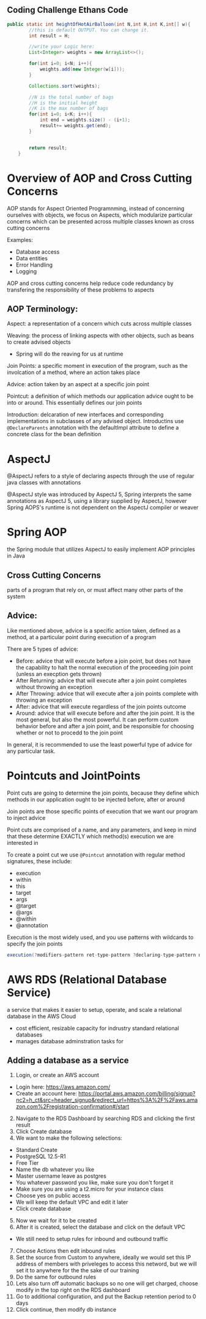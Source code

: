 ## Coding Challenge Ethans Code

```java
public static int heightOfHotAirBalloon(int N,int H,int K,int[] w){
        //this is default OUTPUT. You can change it.
        int result = H;

        //write your Logic here:
        List<Integer> weights = new ArrayList<>();

        for(int i=0; i<N; i++){
            weights.add(new Integer(w[i]));
        }

        Collections.sort(weights);

        //N is the total number of bags
        //H is the initial height
        //K is the max number of bags
        for(int i=0; i<K; i++){
            int end = weights.size() - (i+1);
            result+= weights.get(end);
        }


        return result;
    }
```

# Overview of AOP and Cross Cutting Concerns

AOP stands for Aspect Oriented Programnming, instead of concerning ourselves with objects, we focus on Aspects, which modularize particular concerns which can be presented across multiple classes known as cross cutting concerns

Examples:

- Database access
- Data entities
- Error Handling
- Logging

AOP and cross cutting concerns help reduce code redundancy by transfering the responsibility of these problems to aspects

## AOP Terminology:

Aspect: a representation of a concern which cuts across multiple classes

Weaving: the process of linking aspects with other objects, such as beans to create advised objects
- Spring will do the reaving for us at runtime

Join Points: a specific moment in execution of the program, such as the involcation of a method, where an action takes place

Advice: action taken by an aspect at a specific join point

Pointcut: a definition of which methods our application advice ought to be into or around. This essentially defines our join points

Introduction: delcaration of new interfaces and corresponding implementations in subclasses of any advised object. Introductins use `@DeclareParents` annotation with the defaultImpl attribute to define a concrete class for the bean definition

# AspectJ

@AspectJ refers to a style of declaring aspects through the use of regular java classes with annotations

@AspectJ style was introduced by AspectJ 5, Spring interprets the same annotations as AspectJ 5, using a library supplied by AspectJ, however Spring AOPS's runtime is not dependent on the AspectJ compiler or weaver

# Spring AOP

the Spring module that utilizes AspectJ to easily implement AOP principles in Java

## Cross Cutting Concerns

parts of a program that rely on, or must affect many other parts of the system

## Advice:

Like mentioned above, advice is a specific action taken, defined as a method, at a particular point during execution of a program

There are 5 types of advice:
- Before: advice that will execute before a join point, but does not have the capability to halt the normal execution of the proceeding join point (unless an execption gets thrown)
- After Returning: advice that will execute after a join point completes without throwing an exception
- After Throwing: advice that will execute after a join points complete with throwing an exception
- After: advice that will execute regardless of the join points outcome
- Around: advice that will execute before and after the join point. It is the most general, but also the most powerful. It can perform custom behavior before and after a join point, and be responsible for choosing whether or not to procedd to the join point

In general, it is recommended to use the least powerful type of advice for any particular task.

# Pointcuts and JointPoints

Point cuts are going to determine the join points, because they define which methods in our application ought to be injected before, after or around

Join points are those specific points of execution that we want our program to inject advice

Point cuts are comprised of a name, and any parameters, and keep in mind that these determine EXACTLY which method(s) execution we are interested in

To create a point cut we use `@Pointcut` annotation with regular method signatures, these include:

- execution
- within
- this
- target
- args
- @target
- @args
- @within
- @annotation

Execution is the most widely used, and you use patterns with wildcards to specify the join points

```java
execution(?modifiers-pattern ret-type-pattern ?declaring-type-pattern name-pattern(param-pattern) ?throws-pattern)
```

# AWS RDS (Relational Database Service)

a service that makes it easier to setup, operate, and scale a relational database in the AWS Cloud

- cost efficient, resizable capacity for indrustry standard relational databases
- manages database adminstration tasks for

## Adding a database as a service

1. Login, or create an AWS account

-   Login here: https://aws.amazon.com/
-   Create an account here: https://portal.aws.amazon.com/billing/signup?nc2=h_ct&src=header_signup&redirect_url=https%3A%2F%2Faws.amazon.com%2Fregistration-confirmation#/start

2. Navigate to the RDS Dashboard by searching RDS and clicking the first result
3. Click Create database
4. We want to make the following selections:

-   Standard Create
-   PostgreSQL 12.5-R1
-   Free Tier
-   Name the db whatever you like
-   Master username leave as postgres
-   You whatever password you like, make sure you don't forget it
-   Make sure you are using a t2.micro for your instance class
-   Choose yes on public access
-   We will keep the default VPC and edit it later
-   Click create database

5. Now we wait for it to be created
6. After it is created, select the database and click on the default VPC

-   We still need to setup rules for inbound and outbound traffic

7. Choose Actions then edit inbound rules
8. Set the source from Custom to anywhere, ideally we would set this IP address of members with priveleges to access this netword, but we will set it to anywhere for the the sake of our training
9. Do the same for outbound rules
10. Lets also turn off automatic backups so no one will get charged, choose modify in the top right on the RDS dashboard
11. Go to additional configuration, and put the Backup retention period to 0 days
12. Click continue, then modify db instance